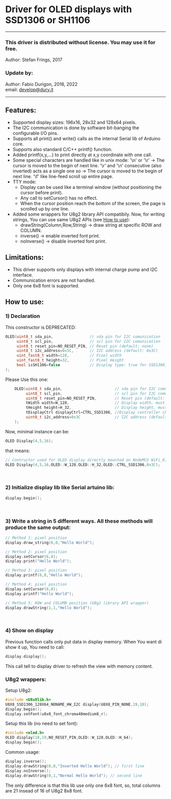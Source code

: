 # Driver for OLED displays with SSD1306 or SH1106


***
### This driver is distributed without license. You may use it for free.
Author: Stefan Frings, 2017

### Update by:
Author: Fabio Durigon, 2018, 2022\
email: develop@dury.it
***

## Features:
 * Supported display sizes: 196x16, 28x32 and 128x64 pixels.
 * The I2C communication is done by software bit-banging the configurable I/O pins.
 * Supports all print() and write() calls as the internal Serial lib of Arduino core.
 * Supports also standard C/C++ printf() function.
 * Added printf(x,y,...) to print directly at x,y coordinate with one call.
 * Some special characters are handled like in unix mode:
 	'\n' or '\r' -> The cursor is moved to the begin of next line.
 	'\r' and '\n' consecutive (also inverted) acts as a single one so -> The cursor is moved to the begin of next line.
 	'\f' like line-feed scroll up entire page.
 * TTY mode:
 	* Display can be used like a terminal window (without positioning the cursor before print).
 	* Any call to setCursor() has no effect.
 	* When the cursor position reach the bottom of the screen, the page is scrolled up by one line.
 * Added some wrappers for U8g2 library API compatibily. Now, for writing strings, You can use same U8g2 APIs (see [How to use](#how-to-use)):
    * drawString(Column,Row,String) ->  draw string at specific ROW and COLUMN.
    * inverse()                     ->  enable inverted font print.
    * noInverse()                   ->  disable inverted font print.
 
## Limitations:
 * This driver supports only displays with internal charge pump and I2C interface.
 * Communication errors are not handled.
 * Only one 6x8 font is supported.
 
## How to use:

### 1) Declaration
This constructor is DEPRECATED:

```C++
OLED(uint8_t sda_pin,			     // sda pin for I2C comunication
     uint8_t scl_pin,			     // scl pin for I2C comunication
	 uint8_t reset_pin=NO_RESET_PIN, // Reset pin (default: none)
	 uint8_t i2c_address=0x3C,		 // I2C address (default: 0x3C)
	 uint_fast8_t width=128,		 // Pixel width
	 uint_fast8_t height=32,		 // Pixel Height
	 bool isSH1106=false			 // Display type: true for SSD1306, false for SH1106 (default: false)  
);
```
Please Use this one:
```C++
    OLED(uint8_t sda_pin,                       // sda pin for I2C comunication
         uint8_t scl_pin,                       // scl pin for I2C comunication
	     uint8_t reset_pin=NO_RESET_PIN,        // Reset pin (default: none)
         tWidth width=W_128,                    // Display width, must be one of enum: W_96 or W_128 (default: W_128).
         tHeight height=H_32,                   // Display height, must be one of enum: H_16, H_32 or OLED::H_64 (default: H_32).
         tDisplayCtrl displayCtrl=CTRL_SSD1306, //Display controller chip, must be one of enum: CTRL_SH1106 or CTRL_SSD1306 (default: CTRL_SSD1306).
         uint8_t i2c_address=0x3C               // I2C address (default: 0x3C)
    );
```
Now, minimal instance can be:

```C++
OLED Display(4,5,16);
```
	
that means:

```C++
// Contructor used for OLED display directly mounted on NodeMCU WiFi_KIT_8 model from Heltec (http://www.heltec.cn/project/wifi-kit-8/?lang=en).
OLED Display(4,5,16,OLED::W_128,OLED::H_32,OLED::CTRL_SSD1306,0x3C);
```
&nbsp;
### 2) Initialize display lib like Serial artuino lib:

```C++
display.begin();
```
&nbsp;
### 3) Write a string in 5 different ways. All these methods will produce the same output:

```C++
// Method 1: pixel position
display.draw_string(6,8,"Hello World");

// Method 2: pixel position
display.setCursor(6,8);
display.print("Hello World");

// Method 3: pixel position
display.printf(6,8,"Hello World");

// Method 4: pixel position
display.setCursor(6,8);
display.printf("Hello World");

// Method 5: ROW and COLUMN position (U8g2 library API wrapper)
display.drawString(1,1,"Hello World");
```
&nbsp;
### 4) Show on display
Previous function calls only put data in display memory. When You want di show it up, You need to call:
```C++
display.display();
```
This call tell to display driver to refresh the view with memory content.
&nbsp;
### U8g2 wrappers:
Setup U8g2:
```C++
#include <U8x8lib.h>
U8X8_SSD1306_128X64_NONAME_HW_I2C display(U8X8_PIN_NONE,19,18);
display.begin();
display.setFont(u8x8_font_chroma48medium8_r);
```
Setup this lib (no need to set font):

```C++
#include <oled.h>
OLED display(18,19,NO_RESET_PIN,OLED::W_128,OLED::H_64);
display.begin();
```
Common usage:
```C++
display.inverse();
display.drawString(0,0,"Inverted Hello World"); // first line
display.noInverse();
display.drawString(0,1,"Normal Hello World"); // second line
```
The only difference is that this lib use only one 6x8 font, so, total columns are 21 insead of 16 of U8g2 8x8 font.